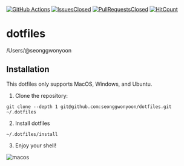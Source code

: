 [![GitHub Actions](https://github.com/seonggwonyoon/dotfiles/workflows/dotfiles/badge.svg)](https://github.com/seonggwonyoon/dotfiles/actions)
[![IssuesClosed](https://img.shields.io/github/issues-closed/seonggwonyoon/dotfiles.svg?style=flat-square)](https://github.com/seonggwonyoon/dotfiles/issues)
[![PullRequestsClosed](https://img.shields.io/github/issues-pr-closed/seonggwonyoon/dotfiles.svg?style=flat-square)](https://github.com/seonggwonyoon/dotfiles/pulls)
[![HitCount](http://hits.dwyl.io/seonggwonyoon/dotfiles.svg)](http://hits.dwyl.io/seonggwonyoon/dotfiles)

dotfiles
=========

/Users/@seonggwonyoon

Installation
------------

This dotfiles only supports MacOS, Windows, and Ubuntu.

  1. Clone the repository:

    git clone --depth 1 git@github.com:seonggwonyoon/dotfiles.git ~/.dotfiles

  2. Install dotfiles

    ~/.dotfiles/install

  3. Enjoy your shell!

![macos](https://raw.githubusercontent.com/seonggwonyoon/dotfiles/master/assets/macos.png)
